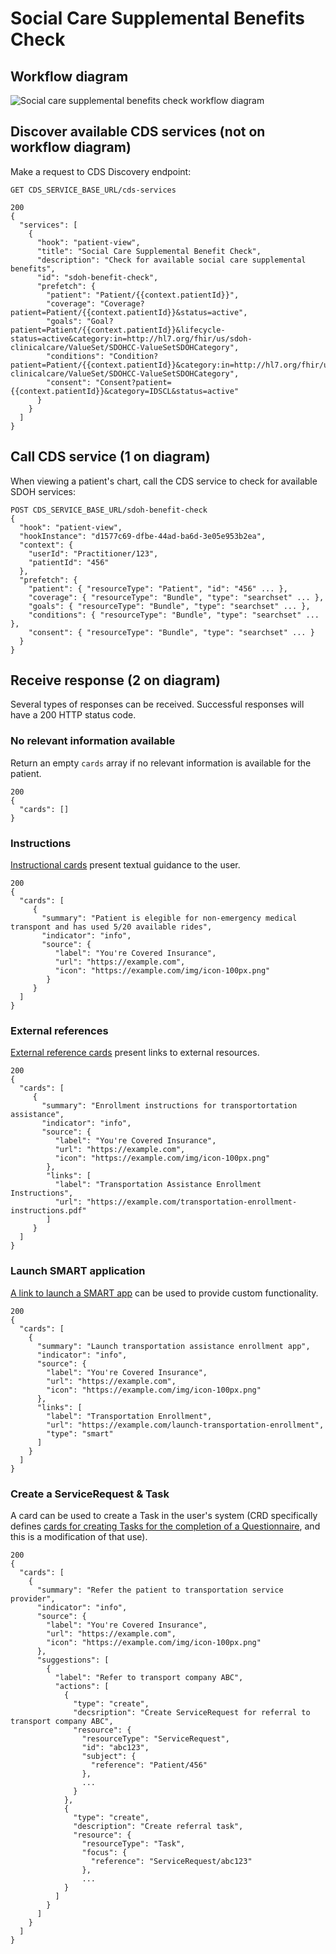 # Social Care Supplemental Benefits Check

## Workflow diagram
![Social care supplemental benefits check workflow diagram](https://github.com/Gravity-SDOHCC/supplemental-benefits-check-connectathon/blob/main/gravity_workflow.svg)

## Discover available CDS services (not on workflow diagram)
Make a request to CDS Discovery endpoint:
```
GET CDS_SERVICE_BASE_URL/cds-services

200 
{
  "services": [
    {
      "hook": "patient-view",
      "title": "Social Care Supplemental Benefit Check",
      "description": "Check for available social care supplemental benefits",
      "id": "sdoh-benefit-check",
      "prefetch": {
        "patient": "Patient/{{context.patientId}}",
        "coverage": "Coverage?patient=Patient/{{context.patientId}}&status=active",
        "goals": "Goal?patient=Patient/{{context.patientId}}&lifecycle-status=active&category:in=http://hl7.org/fhir/us/sdoh-clinicalcare/ValueSet/SDOHCC-ValueSetSDOHCategory",
        "conditions": "Condition?patient=Patient/{{context.patientId}}&category:in=http://hl7.org/fhir/us/sdoh-clinicalcare/ValueSet/SDOHCC-ValueSetSDOHCategory",
        "consent": "Consent?patient={{context.patientId}}&category=IDSCL&status=active"
      }
    }
  ]
}
```

## Call CDS service (1 on diagram)
When viewing a patient's chart, call the CDS service to check for available SDOH
services:

```
POST CDS_SERVICE_BASE_URL/sdoh-benefit-check
{
  "hook": "patient-view",
  "hookInstance": "d1577c69-dfbe-44ad-ba6d-3e05e953b2ea",
  "context": {
    "userId": "Practitioner/123",
    "patientId": "456"
  },
  "prefetch": {
    "patient": { "resourceType": "Patient", "id": "456" ... },
    "coverage": { "resourceType": "Bundle", "type": "searchset" ... },
    "goals": { "resourceType": "Bundle", "type": "searchset" ... },
    "conditions": { "resourceType": "Bundle", "type": "searchset" ... },
    "consent": { "resourceType": "Bundle", "type": "searchset" ... }
  }
}
```

## Receive response (2 on diagram)
Several types of responses can be received. Successful responses will have a 200
HTTP status code.

### No relevant information available
Return an empty `cards` array if no relevant information is available for the
patient.

```
200
{
  "cards": []
}
```

### Instructions
[Instructional
cards](http://www.hl7.org/fhir/us/davinci-crd/hooks.html#instructions) present
textual guidance to the user.

```
200
{
  "cards": [
     {
       "summary": "Patient is elegible for non-emergency medical transpont and has used 5/20 available rides",
       "indicator": "info",
       "source": {
          "label": "You're Covered Insurance",
          "url": "https://example.com",
          "icon": "https://example.com/img/icon-100px.png"
        }
     } 
  ]
}
```

### External references
[External reference
cards](http://www.hl7.org/fhir/us/davinci-crd/hooks.html#external-reference)
present links to external resources.

```
200
{
  "cards": [
     {
       "summary": "Enrollment instructions for transportortation assistance",
       "indicator": "info",
       "source": {
          "label": "You're Covered Insurance",
          "url": "https://example.com",
          "icon": "https://example.com/img/icon-100px.png"
        },
        "links": [
          "label": "Transportation Assistance Enrollment Instructions",
          "url": "https://example.com/transportation-enrollment-instructions.pdf"
        ]
     } 
  ]
}
```

### Launch SMART application
[A link to launch a SMART
app](http://www.hl7.org/fhir/us/davinci-crd/hooks.html#launch-smart-application)
can be used to provide custom functionality.

```
200
{
  "cards": [
    {
      "summary": "Launch transportation assistance enrollment app",
      "indicator": "info",
      "source": {
        "label": "You're Covered Insurance",
        "url": "https://example.com",
        "icon": "https://example.com/img/icon-100px.png"
      },
      "links": [
        "label": "Transportation Enrollment",
        "url": "https://example.com/launch-transportation-enrollment",
        "type": "smart"
      ]
    }
  ]
}
```

### Create a ServiceRequest & Task
A card can be used to create a Task in the user's system (CRD specifically
defines [cards for creating Tasks for the completion of a
Questionnaire](http://www.hl7.org/fhir/us/davinci-crd/hooks.html#request-form-completion),
and this is a modification of that use).

```
200
{
  "cards": [
    {
      "summary": "Refer the patient to transportation service provider",
      "indicator": "info",
      "source": {
        "label": "You're Covered Insurance",
        "url": "https://example.com",
        "icon": "https://example.com/img/icon-100px.png"
      },
      "suggestions": [
        {
          "label": "Refer to transport company ABC",
          "actions": [
            {
              "type": "create",
              "decsription": "Create ServiceRequest for referral to transport company ABC",
              "resource": {
                "resourceType": "ServiceRequest",
                "id": "abc123",
                "subject": {
                  "reference": "Patient/456"
                },
                ...
              }
            },
            {
              "type": "create",
              "description": "Create referral task",
              "resource": {
                "resourceType": "Task",
                "focus": {
                  "reference": "ServiceRequest/abc123"
                },
                ...
            }
          ]
        }
      ]
    }
  ]
}
```
